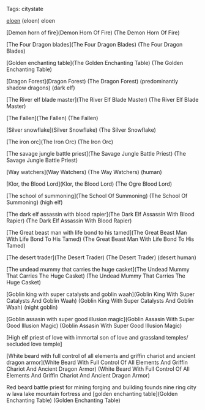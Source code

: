 Tags: citystate

[eloen](Eloen) (eloen) eloen 

[Demon horn of fire](Demon Horn Of Fire) (The Demon Horn Of Fire)

[The Four Dragon blades](The Four Dragon Blades) (The Four Dragon Blades)

[Golden enchanting table](The Golden Enchanting Table) (The Golden Enchanting Table)

[Dragon Forest](Dragon Forest) (The Dragon Forest) (predominantly shadow dragons) (dark elf)

[The River elf blade master](The River Elf Blade Master) (The River Elf Blade Master)

[The Fallen](The Fallen) (The Fallen) 

[Silver snowflake](Silver Snowflake) (The Silver Snowflake)

[The iron orc](The Iron Orc) (The Iron Orc) 

[The savage jungle battle priest](The Savage Jungle Battle Priest) (The Savage Jungle Battle Priest) 

[Way watchers](Way Watchers) (The Way Watchers) (human)

[Klor, the Blood Lord](Klor, the Blood Lord) (The Ogre Blood Lord)

[The school of summoning](The School Of Summoning) (The School Of Summoning) (high elf)

[The dark elf assassin with blood rapier](The Dark Elf Assassin With Blood Rapier) (The Dark Elf Assassin With Blood Rapier) 

[The Great beast man with life bond to his tamed](The Great Beast Man With Life Bond To His Tamed) (The Great Beast Man With Life Bond To His Tamed)

[The desert trader](The Desert Trader) (The Desert Trader) (desert human)

[The undead mummy that carries the huge casket](The Undead Mummy That Carries The Huge Casket) (The Undead Mummy That Carries The Huge Casket)

[Goblin king with super catalysts and goblin waah](Goblin King With Super Catalysts And Goblin Waah) (Goblin King With Super Catalysts And Goblin Waah) (night goblin)

[Goblin assasin with super good illusion magic](Goblin Assasin With Super Good Illusion Magic) (Goblin Assasin With Super Good Illusion Magic)

[High elf priest of love with immortal son of love and grassland temples/ secluded love temple]

[White beard with full control of all elements and griffin chariot and ancient dragon armor](White Beard With Full Control Of All Elements And Griffin Chariot And Ancient Dragon Armor) (White Beard With Full Control Of All Elements And Griffin Chariot And Ancient Dragon Armor)

Red beard battle priest for mining forging and building founds nine ring city w lava lake mountain fortress and [golden enchanting table](Golden Enchanting Table) (Golden Enchanting Table)